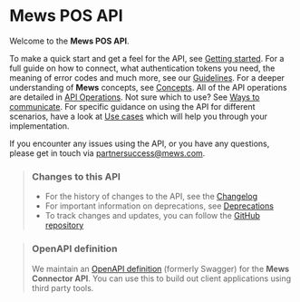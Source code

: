 # Mews POS API

Welcome to the __Mews POS API__. 

To make a quick start and get a feel for the API, see [Getting started](getting-started/README.md). For a full guide on how to connect, what authentication tokens you need, the meaning of error codes and much more, see our [Guidelines](guidelines/README.md). For a deeper understanding of **Mews** concepts, see [Concepts](concepts/README.md). 
All of the API operations are detailed in [API Operations](operations/README.md).
Not sure which to use? See [Ways to communicate](guidelines/communicate.md). For specific guidance on using the API for different scenarios, have a look at [Use cases](use-cases/README.md) which will help you through your implementation.

If you encounter any issues using the API, or you have any questions, please get in touch via [partnersuccess@mews.com](mailto:partnersuccess@mews.com).

> ### Changes to this API
> * For the history of changes to the API, see the [Changelog](changelog/README.md)
> * For important information on deprecations, see [Deprecations](deprecations/README.md)
> * To track changes and updates, you can follow the [GitHub repository](https://github.com/MewsSystems/gitbook-pos-api/tree/main)

> ### OpenAPI definition
> We maintain an [OpenAPI definition](https://your.bizzon.com/api/v2/docs/openapi.yaml) (formerly Swagger) for the __Mews Connector API__. You can use this to build out client applications using third party tools.
